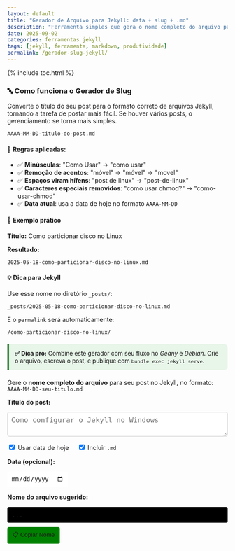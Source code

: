 ```yaml
---
layout: default
title: "Gerador de Arquivo para Jekyll: data + slug + .md"
description: "Ferramenta simples que gera o nome completo do arquivo para Jekyll: AAAA-MM-DD-slug.md. Ideal para organizar posts em _posts/ com precisão e sem erros."
date: 2025-09-02
categories: ferramentas jekyll
tags: [jekyll, ferramenta, markdown, produtividade]
permalink: /gerador-slug-jekyll/
---
```




{% include toc.html %}


<section class="post-content">
           
      






<h3>🔤 Como funciona o Gerador de Slug</h3>




<p>Converte o título do seu post para o formato correto de arquivos Jekyll, tornando a tarefa de postar mais fácil. Se houver vários posts, o gerenciamento se torna mais simples.</p>
<pre><code>AAAA-MM-DD-titulo-do-post.md</code></pre>

<h4>🔧 Regras aplicadas:</h4>
<ul>
  <li>✅ <strong>Minúsculas</strong>: "Como Usar" → "como usar"</li>
  <li>✅ <strong>Remoção de acentos</strong>: "móvel" → "móvel" → "movel"</li>
  <li>✅ <strong>Espaços viram hífens</strong>: "post de linux" → "post-de-linux"</li>
  <li>✅ <strong>Caracteres especiais removidos</strong>: "como usar chmod?" → "como-usar-chmod"</li>
  <li>✅ <strong>Data atual</strong>: usa a data de hoje no formato <code>AAAA-MM-DD</code></li>
</ul>

<h4>📌 Exemplo prático</h4>
<p><strong>Título:</strong> Como particionar disco no Linux</p>
<p><strong>Resultado:</strong></p>
<pre><code>2025-05-18-como-particionar-disco-no-linux.md</code></pre>

<h4>💡 Dica para Jekyll</h4>
<p>Use esse nome no diretório <code>_posts/</code>:</p>
<pre><code>_posts/2025-05-18-como-particionar-disco-no-linux.md</code></pre>
<p>E o <code>permalink</code> será automaticamente:</p>
<pre><code>/como-particionar-disco-no-linux/</code></pre>

<div style="background:#e8f5e9; border-left:4px solid #2e7d32; padding:1em; margin:1.5em 0; border-radius:0 8px 8px 0; font-size:0.95em;">
  <strong>✅ Dica pro:</strong> Combine este gerador com seu fluxo no <em>Geany</em> e <em>Debian</em>. 
  Crie o arquivo, escreva o post, e publique com <code>bundle exec jekyll serve</code>.
</div>









<p>
  Gere o <strong>nome completo do arquivo</strong> para seu post no Jekyll, no formato:
  <br>
  <code>AAAA-MM-DD-seu-titulo.md</code>
</p>

<p><strong>Título do post:</strong></p>
<textarea id="titulo" placeholder="Como configurar o Jekyll no Windows" rows="2" style="width: 100%; padding: 8px; font-size: 16px; border: 1px solid #ccc; border-radius: 4px;"></textarea>

<div style="margin: 15px 0;">
  <label>
    <input type="checkbox" id="usarDataAtual" checked> Usar data de hoje
  </label>
  <label style="margin-left: 15px;">
    <input type="checkbox" id="incluirExtensao" checked> Incluir <code>.md</code>
  </label>
</div>

<p><strong>Data (opcional):</strong></p>
<input type="date" id="data" style="padding: 8px; border: 1px solid #FFFFFF; border-radius: 4px;" />

<p><strong>Nome do arquivo sugerido:</strong></p>
<div id="resultado" style="background: #000000; padding: 10px; border-radius: 4px; font-family: monospace; word-break: break-word;">
  ...
</div>

<button id="copiar" style="margin-top: 10px; padding: 8px 12px; background: #008000; color:#1A1A1A; border: none; border-radius: 4px; cursor: pointer;">
  📋 Copiar Nome
</button>


<script>
  document.addEventListener('DOMContentLoaded', function () {
    const titulo = document.getElementById('titulo');
    const usarDataAtual = document.getElementById('usarDataAtual');
    const incluirExtensao = document.getElementById('incluirExtensao');
    const inputData = document.getElementById('data');
    const resultado = document.getElementById('resultado');
    const botaoCopiar = document.getElementById('copiar');

    // Desabilita campo de data se usar data atual
    function atualizaDataInput() {
      inputData.disabled = usarDataAtual.checked;
    }
    usarDataAtual.addEventListener('change', atualizaDataInput);
    atualizaDataInput();

    // Função para gerar slug
    function gerarSlug(texto) {
      return texto
        .normalize('NFD').replace(/[\u0300-\u036f]/g, '')
        .toLowerCase()
        .replace(/[^a-z0-9\s-]/g, '')
        .trim()
        .replace(/\s+/g, '-')
        .replace(/-+/g, '-');
    }

    // Função para gerar nome do arquivo
    function atualizarResultado() {
      const valor = titulo.value.trim();
      if (!valor) {
        resultado.textContent = '...';
        return;
      }

      const slug = gerarSlug(valor);

      let data;
      if (usarDataAtual.checked) {
        const hoje = new Date().toISOString().split('T')[0];
        data = hoje;
      } else if (inputData.value) {
        data = inputData.value;
      } else {
        data = new Date().toISOString().split('T')[0];
      }

      let nomeArquivo = `${data}-${slug}`;
      if (incluirExtensao.checked) {
        nomeArquivo += '.md';
      }

      resultado.textContent = nomeArquivo;
    }

    // Eventos
    titulo.addEventListener('input', atualizarResultado);
    usarDataAtual.addEventListener('change', atualizarResultado);
    incluirExtensao.addEventListener('change', atualizarResultado);
    inputData.addEventListener('change', atualizarResultado);

    // Botão copiar
    botaoCopiar.addEventListener('click', function () {
      const texto = resultado.textContent;
      if (texto && texto !== '...') {
        navigator.clipboard.writeText(texto).then(() => {
          botaoCopiar.textContent = '✅ Copiado!';
          setTimeout(() => {
            botaoCopiar.textContent = '📋 Copiar Nome';
          }, 2000);
        }).catch(err => {
          alert('Falha ao copiar: ' + texto);
        });
      }
    });

    // Inicializa
    atualizarResultado();
  });
</script>
